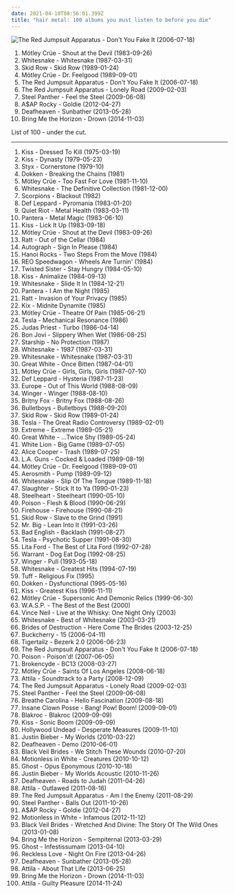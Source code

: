 ```yaml
---
date: 2021-04-10T08:56:01.399Z
title: "hair metal: 100 albums you must listen to before you die"
---
```

![The Red Jumpsuit Apparatus - Don&#39;t You Fake It (2006-07-18)](http://coverartarchive.org/release/76360728-22dd-4c57-86d2-481b4a2e88fc/12966416160-500.jpg "The Red Jumpsuit Apparatus - Don't You Fake It (2006-07-18)")
<ol class="albums">
<li data-cover="https://img.discogs.com/8NPV9s1sLBhsh2xresjn9No_BsU=/fit-in/600x600/filters:strip_icc():format(jpeg):mode_rgb():quality(90)/discogs-images/R-2908255-1306745839.jpeg.jpg" data-tags="hard rock, glam metal, heavy metal" role="button">Mötley Crüe - Shout at the Devil (1983-09-26)</li>
<li data-cover="http://coverartarchive.org/release/7fc9a2ac-d305-377c-bdb3-71d88c496174/10053778748-500.jpg" data-tags="hard rock" role="button">Whitesnake - Whitesnake (1987-03-31)</li>
<li data-cover="http://coverartarchive.org/release/6d576c0a-ec20-4386-8fef-677585e393ee/2010619588-500.jpg" data-tags="hard rock" role="button">Skid Row - Skid Row (1989-01-24)</li>
<li data-cover="https://via.placeholder.com/450" data-tags="hard rock" role="button">Mötley Crüe - Dr. Feelgood (1989-09-01)</li>
<li data-cover="http://coverartarchive.org/release/76360728-22dd-4c57-86d2-481b4a2e88fc/12966416160-500.jpg" data-tags="rock, alternative rock, emo, screamo" role="button">The Red Jumpsuit Apparatus - Don't You Fake It (2006-07-18)</li>
<li data-cover="https://img.discogs.com/ECgdKUcUeuBXftXptLCijuH3Ck8=/fit-in/225x225/filters:strip_icc():format(jpeg):mode_rgb():quality(90)/discogs-images/R-2756160-1299611878.jpeg.jpg" data-tags="female fronted metal, female vocalists, hair metal, reggaeton, female vocalist, queercore, goregrind, homocore, brutal death metal, nsbm, a campire and a tent and a flashlight and some matches and a tree and that river and my glasses and a spaceship and a really really big bear but the bear is really really far away, drops wet cement on unsuspecting crippled children, a place for people with that tiny black spot on their brain to go when the darkness leaks out and does what it wills, erotic, brutal deathcore, nazi, crimes against humanity, national socialist black metal, swag, fashioncore, antifa, niggacore, a campfire and a tent and a flashlight and some matches and a tree and that river and my glasses and a spaceship and a really really big bear but the bear is really really far away, music to suck cock to, homoerotic, man in the pickle suit tricked me again, wagnerian arrangements, no pubic hair, music to have anal sex to" role="button">The Red Jumpsuit Apparatus - Lonely Road (2009-02-03)</li>
<li data-cover="http://coverartarchive.org/release/a14bb909-c0d7-4b5a-9d56-38682f035347/1075985212-500.jpg" data-tags="hair metal, glam metal, heavy metal" role="button">Steel Panther - Feel the Steel (2009-06-08)</li>
<li data-cover="http://coverartarchive.org/release/47db0ca6-078c-4b2c-84e3-462141d540cf/1095434037-500.jpg" data-tags="female fronted metal, hip-hop, hair metal, skinhead, reggaeton, female vocalist, queercore, gold, rac, goregrind, homocore, deathcore, brutal death metal, nsbm, deathgrind, hatecore, crunkcore, brutal deathcore, nazi, crimes against humanity, national socialist black metal, fashioncore, antifa, moshcore, blackcore, nigga, music to suck cock to, homoerotic, music to have anal sex to, asap rocky,  a$ap rocky" role="button">A$AP Rocky - Goldie (2012-04-27)</li>
<li data-cover="http://coverartarchive.org/release/2c6513c0-7b01-4b36-836c-d400e80e8072/25313095145-500.jpg" data-tags="post-black metal, blackgaze" role="button">Deafheaven - Sunbather (2013-05-28)</li>
<li data-cover="http://coverartarchive.org/release/304c9ca2-90a7-46ec-98d3-36ce28714ec2/8655187028-500.jpg" data-tags="true norwegian black metal, female fronted metal, female vocalists, reggaeton, female vocalist, queercore, post-hardcore, goregrind, homocore, brutal death metal, nsbm, a campire and a tent and a flashlight and some matches and a tree and that river and my glasses and a spaceship and a really really big bear but the bear is really really far away, drops wet cement on unsuspecting crippled children, a place for people with that tiny black spot on their brain to go when the darkness leaks out and does what it wills, erotic, true metal, true black metal, brutal deathcore, nazi, crimes against humanity, national socialist black metal, swag, fashioncore, antifa, niggacore, gay black metal, a campfire and a tent and a flashlight and some matches and a tree and that river and my glasses and a spaceship and a really really big bear but the bear is really really far away, music to suck cock to, homoerotic, man in the pickle suit tricked me again, wagnerian arrangements, no pubic hair, music to have anal sex to, gaygrind, proud to be gay" role="button">Bring Me the Horizon - Drown (2014-11-03)</li>
</ol>
List of 100 - under the cut.
<!-- more -->

_________________

<ol class="albums">
<li data-cover="https://img.discogs.com/DMjO0d5eqtPEbs31j8wmshkv504=/fit-in/600x602/filters:strip_icc():format(jpeg):mode_rgb():quality(90)/discogs-images/R-4397878-1562139942-5945.jpeg.jpg" data-tags="hard rock" role="button">
Kiss - Dressed To Kill (1975-03-19)
</li>
<li data-cover="http://coverartarchive.org/release/20f10584-bc6d-3bf6-a110-e06491275f45/1287473342-500.jpg" data-tags="hard rock" role="button">
Kiss - Dynasty (1979-05-23)
</li>
<li data-cover="http://coverartarchive.org/release/f5790915-3547-4f03-866d-888f9b81c6cf/8843276119-500.jpg" data-tags="classic rock, 70s, hard rock" role="button">
Styx - Cornerstone (1979-10)
</li>
<li data-cover="http://coverartarchive.org/release/7b5430fd-2506-4f04-9c8b-f34e6feef53a/14970320647-500.jpg" data-tags="heavy metal, hard rock, hair metal" role="button">
Dokken - Breaking the Chains (1981)
</li>
<li data-cover="http://coverartarchive.org/release/2c47c459-5eb4-4f20-861b-cadefa122e0f/1978507984-500.jpg" data-tags="hard rock, glam metal, heavy metal" role="button">
Mötley Crüe - Too Fast For Love (1981-11-10)
</li>
<li data-cover="https://img.discogs.com/sKf6LdBDsgV8GfUAhdw_8Qakick=/fit-in/600x600/filters:strip_icc():format(jpeg):mode_rgb():quality(90)/discogs-images/R-3807954-1411037110-9552.jpeg.jpg" data-tags="classic rock, heavy metal, hard rock, hair metal, whitesnake, british rock, british metal, british heavy metal, new wave of british heavy metal, british hard rock, lucio rosenkreutz" role="button">
Whitesnake - The Definitive Collection (1981-12-00)
</li>
<li data-cover="http://coverartarchive.org/release/11937296-8fc7-3779-a59e-dd82774629b8/19368456568-500.jpg" data-tags="hard rock" role="button">
Scorpions - Blackout (1982)
</li>
<li data-cover="https://via.placeholder.com/450" data-tags="hard rock" role="button">
Def Leppard - Pyromania (1983-01-20)
</li>
<li data-cover="http://coverartarchive.org/release/3e29cdde-aa86-43cd-9521-d96f286957c6/17667761428-500.jpg" data-tags="heavy metal" role="button">
Quiet Riot - Metal Health (1983-03-11)
</li>
<li data-cover="http://coverartarchive.org/release/0003766f-36fc-4faf-ba51-358515dbebb9/26668991376-500.jpg" data-tags="glam metal, heavy metal" role="button">
Pantera - Metal Magic (1983-06-10)
</li>
<li data-cover="http://coverartarchive.org/release/bd2bbaaf-6827-4f3a-8910-406ec9c84cad/6802233488-500.jpg" data-tags="hard rock, glam metal, heavy metal" role="button">
Kiss - Lick It Up (1983-09-18)
</li>
<li data-cover="https://img.discogs.com/8NPV9s1sLBhsh2xresjn9No_BsU=/fit-in/600x600/filters:strip_icc():format(jpeg):mode_rgb():quality(90)/discogs-images/R-2908255-1306745839.jpeg.jpg" data-tags="hard rock, glam metal, heavy metal" role="button">
Mötley Crüe - Shout at the Devil (1983-09-26)
</li>
<li data-cover="https://img.discogs.com/MMqZp2WZBPdxCzul7S6MKCFyYoo=/fit-in/600x542/filters:strip_icc():format(jpeg):mode_rgb():quality(90)/discogs-images/R-14447510-1574703270-9085.png.jpg" data-tags="glam metal, hard rock" role="button">
Ratt - Out of the Cellar (1984)
</li>
<li data-cover="https://img.discogs.com/p0RivTvNvywCM_BAq9mPfz5a12I=/fit-in/300x300/filters:strip_icc():format(jpeg):mode_rgb():quality(90)/discogs-images/R-3592241-1420027673-8932.jpeg.jpg" data-tags="hair metal" role="button">
Autograph - Sign In Please (1984)
</li>
<li data-cover="https://img.discogs.com/-JqJFc6BmjCh6LhH6XPrUCF8F6Y=/fit-in/596x600/filters:strip_icc():format(jpeg):mode_rgb():quality(90)/discogs-images/R-2076764-1454931862-1067.jpeg.jpg" data-tags="80s, glam rock, hard rock" role="button">
Hanoi Rocks - Two Steps From the Move (1984)
</li>
<li data-cover="https://img.discogs.com/1QCbW9Kpq66sC-jRcdQe-1sTBtY=/fit-in/600x600/filters:strip_icc():format(jpeg):mode_rgb():quality(90)/discogs-images/R-6201653-1413587962-2485.jpeg.jpg" data-tags="rock, 80s" role="button">
REO Speedwagon - Wheels Are Turnin' (1984)
</li>
<li data-cover="http://coverartarchive.org/release/01fbfacb-9ef6-4377-85c7-897b57975aa8/5243576660-500.jpg" data-tags="heavy metal, hard rock" role="button">
Twisted Sister - Stay Hungry (1984-05-10)
</li>
<li data-cover="https://via.placeholder.com/450" data-tags="hard rock" role="button">
Kiss - Animalize (1984-09-13)
</li>
<li data-cover="https://img.discogs.com/tCPI_EvV-MbuqHH71N_TECSpueg=/fit-in/320x320/filters:strip_icc():format(jpeg):mode_rgb():quality(90)/discogs-images/R-3663769-1363118062-7277.jpeg.jpg" data-tags="hard rock" role="button">
Whitesnake - Slide It In (1984-12-21)
</li>
<li data-cover="http://coverartarchive.org/release/0123a862-a0f7-4355-ab1f-601241337dd8/26669636397-500.jpg" data-tags="glam metal, heavy metal" role="button">
Pantera - I Am the Night (1985)
</li>
<li data-cover="http://coverartarchive.org/release/887fa796-aaf6-34a4-9820-e779a5f50009/13009150230-500.jpg" data-tags="hard rock, glam metal" role="button">
Ratt - Invasion of Your Privacy (1985)
</li>
<li data-cover="https://img.discogs.com/ZfP-tinkUIGOB_69COIUKdHpUrg=/fit-in/600x600/filters:strip_icc():format(jpeg):mode_rgb():quality(90)/discogs-images/R-7139364-1463587740-2697.jpeg.jpg" data-tags="hard rock, hair metal" role="button">
Kix - Midnite Dynamite (1985)
</li>
<li data-cover="http://coverartarchive.org/release/9fa22883-2046-3258-bb49-f9a102a8dcb0/6021690450-500.jpg" data-tags="glam metal" role="button">
Mötley Crüe - Theatre Of Pain (1985-06-21)
</li>
<li data-cover="http://coverartarchive.org/release/26c8096d-b7aa-4d7c-9290-0255ae539cc0/25849551031-500.jpg" data-tags="hard rock, hair metal" role="button">
Tesla - Mechanical Resonance (1986)
</li>
<li data-cover="https://img.discogs.com/t-R_o8q9EP-Xf87sGf7VwhhXUws=/fit-in/600x528/filters:strip_icc():format(jpeg):mode_rgb():quality(90)/discogs-images/R-14401930-1573793996-9800.jpeg.jpg" data-tags="heavy metal" role="button">
Judas Priest - Turbo (1986-04-14)
</li>
<li data-cover="https://img.discogs.com/nOEna0s-x0VMH8RYTIGFaPXXoNE=/fit-in/600x586/filters:strip_icc():format(jpeg):mode_rgb():quality(90)/discogs-images/R-7580053-1444472249-3116.jpeg.jpg" data-tags="hard rock, rock, 80s" role="button">
Bon Jovi - Slippery When Wet (1986-08-25)
</li>
<li data-cover="https://img.discogs.com/li6_jIDYQpWodxZn8rkHyInht7c=/fit-in/600x600/filters:strip_icc():format(jpeg):mode_rgb():quality(90)/discogs-images/R-1239136-1356563111-3834.jpeg.jpg" data-tags="80s, nothings gonna stop us now, beat patrol, set the night to music, babylon" role="button">
Starship - No Protection (1987)
</li>
<li data-cover="http://coverartarchive.org/release/2049b55c-0714-4ca2-8352-ba0d7041e5fd/6322117461-500.jpg" data-tags="hard rock" role="button">
Whitesnake - 1987 (1987-03-31)
</li>
<li data-cover="http://coverartarchive.org/release/7fc9a2ac-d305-377c-bdb3-71d88c496174/10053778748-500.jpg" data-tags="hard rock" role="button">
Whitesnake - Whitesnake (1987-03-31)
</li>
<li data-cover="http://coverartarchive.org/release/aec11206-49ce-48d9-8a2d-754a696cfb3a/20752832103-500.jpg" data-tags="glam metal" role="button">
Great White - Once Bitten (1987-04-01)
</li>
<li data-cover="https://img.discogs.com/vPBaPOfGv-s6atEihUmcIAsTGqA=/fit-in/240x240/filters:strip_icc():format(jpeg):mode_rgb():quality(90)/discogs-images/R-2078409-1262748089.jpeg.jpg" data-tags="hard rock, glam metal" role="button">
Mötley Crüe - Girls, Girls, Girls (1987-07-10)
</li>
<li data-cover="https://via.placeholder.com/450" data-tags="hard rock" role="button">
Def Leppard - Hysteria (1987-11-23)
</li>
<li data-cover="https://img.discogs.com/LIyq3NCZJ4qy0E7QG-usM6DEDi4=/fit-in/597x597/filters:strip_icc():format(jpeg):mode_rgb():quality(90)/discogs-images/R-9393257-1479762394-1426.jpeg.jpg" data-tags="80s, hard rock" role="button">
Europe - Out of This World (1988-08-09)
</li>
<li data-cover="http://coverartarchive.org/release/c739cba6-9dc7-4ef6-bcc0-47cf9d68cf08/13723459826-500.jpg" data-tags="hard rock" role="button">
Winger - Winger (1988-08-10)
</li>
<li data-cover="http://coverartarchive.org/release/97a5cdde-f90d-476b-b8aa-68ca37679a7b/2081326238-500.jpg" data-tags="hair metal, glam metal" role="button">
Britny Fox - Britny Fox (1988-08-26)
</li>
<li data-cover="http://coverartarchive.org/release/2849834b-6496-4a01-abee-2e860b862a8e/19214456240-500.jpg" data-tags="classic rock, heavy metal, metal, 80s, hard rock, hair metal, glam rock, hair band, wants, mandatory, is ok, smooth up in ya" role="button">
Bulletboys - Bulletboys (1988-09-20)
</li>
<li data-cover="http://coverartarchive.org/release/6d576c0a-ec20-4386-8fef-677585e393ee/2010619588-500.jpg" data-tags="hard rock" role="button">
Skid Row - Skid Row (1989-01-24)
</li>
<li data-cover="http://coverartarchive.org/release/d91e0a44-fd84-4f13-a9d3-0c596a0a8b4b/2806590494-500.jpg" data-tags="hard rock" role="button">
Tesla - The Great Radio Controversy (1989-02-01)
</li>
<li data-cover="http://coverartarchive.org/release/31b2522c-041b-44b7-9daa-17ecea4faf6f/28725503103-500.jpg" data-tags="hard rock, hair metal" role="button">
Extreme - Extreme (1989-05-21)
</li>
<li data-cover="http://coverartarchive.org/release/816d0c00-6092-4e41-9745-f7fdcd637760/15422269911-500.jpg" data-tags="hard rock, hair metal, 80s" role="button">
Great White - ...Twice Shy (1989-05-24)
</li>
<li data-cover="http://coverartarchive.org/release/7d9f426d-acdc-4e54-a620-c096450f10c2/13528044887-500.jpg" data-tags="hair metal" role="button">
White Lion - Big Game (1989-07-05)
</li>
<li data-cover="http://coverartarchive.org/release/b7d17108-0217-36e6-9110-b7f24ab6da8f/15488113760-500.jpg" data-tags="hard rock" role="button">
Alice Cooper - Trash (1989-07-25)
</li>
<li data-cover="http://coverartarchive.org/release/a16133a1-7892-3b46-97cf-738b8e86ce91/15605161291-500.jpg" data-tags="80s, glam metal, hard rock, hair metal, sleaze rock, the ballad of jayne" role="button">
L.A. Guns - Cocked & Loaded (1989-08-19)
</li>
<li data-cover="https://via.placeholder.com/450" data-tags="hard rock" role="button">
Mötley Crüe - Dr. Feelgood (1989-09-01)
</li>
<li data-cover="http://coverartarchive.org/release/c9eafc4e-894b-35d9-8807-0815793803ce/25011221227-500.jpg" data-tags="hard rock" role="button">
Aerosmith - Pump (1989-09-12)
</li>
<li data-cover="http://coverartarchive.org/release/12c10d8d-5097-43f9-a7e2-7c1340537021/18852967131-500.jpg" data-tags="hard rock" role="button">
Whitesnake - Slip Of The Tongue (1989-11-18)
</li>
<li data-cover="http://coverartarchive.org/release/d74fba39-6cc7-4def-98f5-4e659b7a4bb7/8909403300-500.jpg" data-tags="hard rock, hair metal" role="button">
Slaughter - Stick It to Ya (1990-01-23)
</li>
<li data-cover="http://coverartarchive.org/release/21cf700f-a76e-4777-87af-199db0016ef8/16378850387-500.jpg" data-tags="hard rock" role="button">
Steelheart - Steelheart (1990-05-10)
</li>
<li data-cover="https://img.discogs.com/1NhEAQMIX2BYQNSDR_IK3cgEahQ=/fit-in/350x447/filters:strip_icc():format(jpeg):mode_rgb():quality(90)/discogs-images/R-1794097-1292467255.jpeg.jpg" data-tags="hair metal" role="button">
Poison - Flesh & Blood (1990-06-29)
</li>
<li data-cover="http://coverartarchive.org/release/e9459fb6-3714-451e-9f32-2029fba8be3c/15598917767-500.jpg" data-tags="rock, hard rock, 80s, hair metal, glam metal, firehouse" role="button">
Firehouse - Firehouse (1990-08-21)
</li>
<li data-cover="https://img.discogs.com/YDcWsO4K6coyluKWXDW96hSvY9U=/fit-in/500x507/filters:strip_icc():format(jpeg):mode_rgb():quality(90)/discogs-images/R-8012582-1487897217-1541.jpeg.jpg" data-tags="heavy metal, hard rock" role="button">
Skid Row - Slave to the Grind (1991)
</li>
<li data-cover="http://coverartarchive.org/release/29cdaf27-152d-4190-9099-f917b3976cff/5146208974-500.jpg" data-tags="hard rock" role="button">
Mr. Big - Lean Into It (1991-03-26)
</li>
<li data-cover="http://coverartarchive.org/release/fd671ccf-313d-4d37-999d-d23685dbc32b/9699108587-500.jpg" data-tags="rock, hard rock" role="button">
Bad English - Backlash (1991-08-27)
</li>
<li data-cover="https://img.discogs.com/crPLtGnf1xtKfyHrATNVV7_Th1M=/fit-in/600x798/filters:strip_icc():format(jpeg):mode_rgb():quality(90)/discogs-images/R-5046414-1395841780-9072.jpeg.jpg" data-tags="hard rock, heavy metal, blues rock" role="button">
Tesla - Psychotic Supper (1991-08-30)
</li>
<li data-cover="http://coverartarchive.org/release/40cf3757-eeac-4667-85c2-a5402cc07654/11408947389-500.jpg" data-tags="hard rock" role="button">
Lita Ford - The Best of Lita Ford (1992-07-28)
</li>
<li data-cover="http://coverartarchive.org/release/d7b8aa67-37e2-4a1a-9ccf-9025dfdf4270/10988964546-500.jpg" data-tags="hard rock, rock, hair metal, 90s" role="button">
Warrant - Dog Eat Dog (1992-08-25)
</li>
<li data-cover="http://coverartarchive.org/release/0463c25c-3e43-49ea-809a-2405c3122f9f/1477034985-500.jpg" data-tags="hair metal" role="button">
Winger - Pull (1993-05-18)
</li>
<li data-cover="http://coverartarchive.org/release/48fa9a40-45e2-41a7-959d-33fb98cda709/6894169311-500.jpg" data-tags="hard rock" role="button">
Whitesnake - Greatest Hits (1994-07-19)
</li>
<li data-cover="http://coverartarchive.org/release/bc7aa9b7-7257-4319-b6d7-b6beecf88f5a/19863082097-500.jpg" data-tags="hair metal" role="button">
Tuff - Religious Fix (1995)
</li>
<li data-cover="https://img.discogs.com/96VoNiUX2iPKCeqVEQqiFweZUPM=/fit-in/469x711/filters:strip_icc():format(jpeg):mode_rgb():quality(90)/discogs-images/R-5293018-1389796471-4390.jpeg.jpg" data-tags="hard rock" role="button">
Dokken - Dysfunctional (1995-05-16)
</li>
<li data-cover="http://coverartarchive.org/release/7566242e-c2f6-46ab-8584-93c7da59d08c/3167170521-500.jpg" data-tags="classic rock, hard rock" role="button">
Kiss - Greatest Kiss (1996-11-11)
</li>
<li data-cover="https://img.discogs.com/6vMdzT1i6RjDt0lErHUl67MR8e8=/fit-in/225x169/filters:strip_icc():format(jpeg):mode_rgb():quality(90)/discogs-images/R-5357863-1391384227-3855.jpeg.jpg" data-tags="hard rock, hair metal, 90s" role="button">
Mötley Crüe - Supersonic And Demonic Relics (1999-06-30)
</li>
<li data-cover="http://coverartarchive.org/release/a9fb0702-e64c-44fa-a8dc-393acf8b5964/2674609679-500.jpg" data-tags="heavy metal" role="button">
W.A.S.P. - The Best of the Best (2000)
</li>
<li data-cover="http://coverartarchive.org/release/8015298f-9378-4ced-9aa5-03388d831af0/24536434630-500.jpg" data-tags="hard rock, hair metal" role="button">
Vince Neil - Live at the Whisky: One Night Only (2003)
</li>
<li data-cover="http://coverartarchive.org/release/0a66932b-5b89-4191-874d-888b9a0f2af6/2138544843-500.jpg" data-tags="hard rock" role="button">
Whitesnake - Best of Whitesnake (2003-03-21)
</li>
<li data-cover="https://img.discogs.com/gPjAnhP0MLy5DWGkq_4-EqAaZ0o=/fit-in/600x597/filters:strip_icc():format(jpeg):mode_rgb():quality(90)/discogs-images/R-570759-1539116912-5593.png.jpg" data-tags="metal, rock, hard rock" role="button">
Brides of Destruction - Here Come The Brides (2003-12-25)
</li>
<li data-cover="https://via.placeholder.com/450" data-tags="hard rock" role="button">
Buckcherry - 15 (2006-04-11)
</li>
<li data-cover="https://img.discogs.com/C7aNz_51nt1zoOT95vkg1mgjYck=/fit-in/354x352/filters:strip_icc():format(jpeg):mode_rgb():quality(90)/discogs-images/R-2250049-1326980269.jpeg.jpg" data-tags="hair metal, xxx" role="button">
Tigertailz - Bezerk 2.0 (2006-06-23)
</li>
<li data-cover="http://coverartarchive.org/release/76360728-22dd-4c57-86d2-481b4a2e88fc/12966416160-500.jpg" data-tags="rock, alternative rock, emo, screamo" role="button">
The Red Jumpsuit Apparatus - Don't You Fake It (2006-07-18)
</li>
<li data-cover="https://img.discogs.com/mm-4AvbTsEiNxisKujpaz-tohw4=/fit-in/481x481/filters:strip_icc():format(jpeg):mode_rgb():quality(90)/discogs-images/R-6385299-1417947526-7899.jpeg.jpg" data-tags="hair metal, cover" role="button">
Poison - Poison'd! (2007-06-05)
</li>
<li data-cover="http://coverartarchive.org/release/5ed04d65-ea30-49f9-813f-954a85713612/1939044716-500.jpg" data-tags="crunkcore, scremo" role="button">
Brokencyde - BC13 (2008-03-27)
</li>
<li data-cover="http://coverartarchive.org/release/60914155-ee9d-40f2-bb00-293477d3c7d9/3434927061-500.jpg" data-tags="hard rock" role="button">
Mötley Crüe - Saints Of Los Angeles (2008-06-18)
</li>
<li data-cover="https://img.discogs.com/sgW-XBkpzA_WTkJs1bknF_mp3Lo=/fit-in/600x604/filters:strip_icc():format(jpeg):mode_rgb():quality(90)/discogs-images/R-3638538-1488792123-3648.jpeg.jpg" data-tags="deathcore" role="button">
Attila - Soundtrack to a Party (2008-12-09)
</li>
<li data-cover="https://img.discogs.com/ECgdKUcUeuBXftXptLCijuH3Ck8=/fit-in/225x225/filters:strip_icc():format(jpeg):mode_rgb():quality(90)/discogs-images/R-2756160-1299611878.jpeg.jpg" data-tags="female fronted metal, female vocalists, hair metal, reggaeton, female vocalist, queercore, goregrind, homocore, brutal death metal, nsbm, a campire and a tent and a flashlight and some matches and a tree and that river and my glasses and a spaceship and a really really big bear but the bear is really really far away, drops wet cement on unsuspecting crippled children, a place for people with that tiny black spot on their brain to go when the darkness leaks out and does what it wills, erotic, brutal deathcore, nazi, crimes against humanity, national socialist black metal, swag, fashioncore, antifa, niggacore, a campfire and a tent and a flashlight and some matches and a tree and that river and my glasses and a spaceship and a really really big bear but the bear is really really far away, music to suck cock to, homoerotic, man in the pickle suit tricked me again, wagnerian arrangements, no pubic hair, music to have anal sex to" role="button">
The Red Jumpsuit Apparatus - Lonely Road (2009-02-03)
</li>
<li data-cover="http://coverartarchive.org/release/a14bb909-c0d7-4b5a-9d56-38682f035347/1075985212-500.jpg" data-tags="hair metal, glam metal, heavy metal" role="button">
Steel Panther - Feel the Steel (2009-06-08)
</li>
<li data-cover="https://img.discogs.com/Ol6Od8y22PCszrbfRY3qa-Fn7l4=/fit-in/600x600/filters:strip_icc():format(jpeg):mode_rgb():quality(90)/discogs-images/R-3311219-1520977198-6129.jpeg.jpg" data-tags="electronic" role="button">
Breathe Carolina - Hello Fascination (2009-08-18)
</li>
<li data-cover="http://coverartarchive.org/release/7aa2faf0-993a-45b6-b513-afcb5f40f5d5/1621608060-500.jpg" data-tags="goregrind, deathcore, brutal death metal, nsbm, deathgrind, brutal deathcore, national socialist black metal, moshcore" role="button">
Insane Clown Posse - Bang! Pow! Boom! (2009-09-01)
</li>
<li data-cover="https://img.discogs.com/qQ1UQdAV28xCiHPkB5Y1igZ3c5Q=/fit-in/400x400/filters:strip_icc():format(jpeg):mode_rgb():quality(90)/discogs-images/R-2065445-1261940125.jpeg.jpg" data-tags="hip-hop, rap, rock hop, rock" role="button">
Blakroc - Blakroc (2009-09-09)
</li>
<li data-cover="http://coverartarchive.org/release/c71b28a2-d8fb-4900-a5fd-81573fde7872/10315463887-500.jpg" data-tags="hard rock" role="button">
Kiss - Sonic Boom (2009-09-09)
</li>
<li data-cover="http://coverartarchive.org/release/f8c8649a-bd26-471d-a289-26a471ae94ec/25925529731-500.jpg" data-tags="rapcore" role="button">
Hollywood Undead - Desperate Measures (2009-11-10)
</li>
<li data-cover="http://coverartarchive.org/release/6bfba6d5-71fc-454b-b3a0-63632a1459fa/20855090957-500.jpg" data-tags="totec radio, justin bieber, goregrind, justin bieber my worlds" role="button">
Justin Bieber - My Worlds (2010-03-22)
</li>
<li data-cover="http://coverartarchive.org/release/df822457-1a3f-4806-86fe-143d3ce09f65/7983414746-500.jpg" data-tags="post-black metal, female fronted metal, hair metal, skinhead, reggaeton, female vocalist, queercore, rac, goregrind, homocore, deathcore, brutal death metal, nsbm, deathgrind, crunkcore, brutal deathcore, national socialist black metal, fashioncore, antifa, moshcore, music to suck cock to, homoerotic, music to have anal sex to, crimes against humanity" role="button">
Deafheaven - Demo (2010-06-01)
</li>
<li data-cover="http://coverartarchive.org/release/93ec657e-220a-4d21-a4c2-dc1028221ed5/8675348488-500.jpg" data-tags="post-hardcore" role="button">
Black Veil Brides - We Stitch These Wounds (2010-07-20)
</li>
<li data-cover="https://img.discogs.com/UrUuY5q3ysEltBRiGcgIzCBV408=/fit-in/300x300/filters:strip_icc():format(jpeg):mode_rgb():quality(90)/discogs-images/R-3744461-1342620352-1682.jpeg.jpg" data-tags="metalcore, post-hardcore" role="button">
Motionless in White - Creatures (2010-10-12)
</li>
<li data-cover="http://coverartarchive.org/release/d92956b1-6fb3-4c9c-92d1-c3f96a216b62/9301653943-500.jpg" data-tags="heavy metal" role="button">
Ghost - Opus Eponymous (2010-10-18)
</li>
<li data-cover="http://coverartarchive.org/release/d9206472-5d0c-4617-a1d3-75466a346934/15444150049-500.jpg" data-tags="totec radio, justin bieber" role="button">
Justin Bieber - My Worlds Acoustic (2010-11-26)
</li>
<li data-cover="http://coverartarchive.org/release/e6b250b5-d81f-4303-95c0-460e1c3ce897/17498799005-500.jpg" data-tags="atmospheric black metal, black metal, post-rock" role="button">
Deafheaven - Roads to Judah (2011-04-26)
</li>
<li data-cover="http://coverartarchive.org/release/079c00e9-a7bc-4f67-93d7-c1dc5f5b9a23/4617202756-500.jpg" data-tags="deathcore" role="button">
Attila - Outlawed (2011-08-16)
</li>
<li data-cover="http://coverartarchive.org/release/af917e2b-9274-40fe-a9bf-8b7f02a413ad/19632602508-500.jpg" data-tags="female fronted metal, female vocalists, hair metal, reggaeton, female vocalist, queercore, goregrind, homocore, brutal death metal, nsbm, a campire and a tent and a flashlight and some matches and a tree and that river and my glasses and a spaceship and a really really big bear but the bear is really really far away, drops wet cement on unsuspecting crippled children, a place for people with that tiny black spot on their brain to go when the darkness leaks out and does what it wills, erotic, brutal deathcore, nazi, crimes against humanity, national socialist black metal, swag, fashioncore, antifa, niggacore, a campfire and a tent and a flashlight and some matches and a tree and that river and my glasses and a spaceship and a really really big bear but the bear is really really far away, music to suck cock to, homoerotic, man in the pickle suit tricked me again, wagnerian arrangements, no pubic hair, music to have anal sex to" role="button">
The Red Jumpsuit Apparatus - Am I the Enemy (2011-08-29)
</li>
<li data-cover="https://img.discogs.com/NHlIhOLt6Oe2WihQ5CbADOkR-fA=/fit-in/600x590/filters:strip_icc():format(jpeg):mode_rgb():quality(90)/discogs-images/R-3409360-1479847658-3626.jpeg.jpg" data-tags="glam metal" role="button">
Steel Panther - Balls Out (2011-10-26)
</li>
<li data-cover="http://coverartarchive.org/release/47db0ca6-078c-4b2c-84e3-462141d540cf/1095434037-500.jpg" data-tags="female fronted metal, hip-hop, hair metal, skinhead, reggaeton, female vocalist, queercore, gold, rac, goregrind, homocore, deathcore, brutal death metal, nsbm, deathgrind, hatecore, crunkcore, brutal deathcore, nazi, crimes against humanity, national socialist black metal, fashioncore, antifa, moshcore, blackcore, nigga, music to suck cock to, homoerotic, music to have anal sex to, asap rocky,  a$ap rocky" role="button">
A$AP Rocky - Goldie (2012-04-27)
</li>
<li data-cover="http://coverartarchive.org/release/897905d8-576f-4841-a081-9bf24ce17251/7108515238-500.jpg" data-tags="metalcore" role="button">
Motionless in White - Infamous (2012-11-12)
</li>
<li data-cover="http://coverartarchive.org/release/39dcebcd-425c-4fa5-b6c9-32d14f896230/3036084307-500.jpg" data-tags="hard rock, glam metal" role="button">
Black Veil Brides - Wretched And Divine: The Story Of The Wild Ones (2013-01-08)
</li>
<li data-cover="http://coverartarchive.org/release/86f705ee-242f-4e89-896c-f95bb3044189/11987843449-500.jpg" data-tags="post-hardcore, metalcore" role="button">
Bring Me the Horizon - Sempiternal (2013-03-29)
</li>
<li data-cover="http://coverartarchive.org/release/3f7ed87a-461a-491c-b437-88c2a4b81f4e/4665148054-500.jpg" data-tags="heavy metal" role="button">
Ghost - Infestissumam (2013-04-10)
</li>
<li data-cover="http://coverartarchive.org/release/90539634-07f6-4ee3-a89a-8353ebe220b5/5102924699-500.jpg" data-tags="heavy metal, hair metal, finnish, glam rock, single, 2010s, finland, glam metal, kuopio, night on fire" role="button">
Reckless Love - Night On Fire (2013-04-26)
</li>
<li data-cover="http://coverartarchive.org/release/2c6513c0-7b01-4b36-836c-d400e80e8072/25313095145-500.jpg" data-tags="post-black metal, blackgaze" role="button">
Deafheaven - Sunbather (2013-05-28)
</li>
<li data-cover="http://coverartarchive.org/release/b8f07c08-a405-4cc9-a4cc-9f92e625e5e5/4617270275-500.jpg" data-tags="metalcore, deathcore, female fronted metal, female vocalists, reggaeton, female vocalist, queercore, goregrind, homocore, brutal death metal, nsbm, a campire and a tent and a flashlight and some matches and a tree and that river and my glasses and a spaceship and a really really big bear but the bear is really really far away, drops wet cement on unsuspecting crippled children, a place for people with that tiny black spot on their brain to go when the darkness leaks out and does what it wills, erotic, true metal, true norwegian black metal, true black metal, brutal deathcore, nazi, crimes against humanity, national socialist black metal, swag, fashioncore, antifa, niggacore, gay black metal, a campfire and a tent and a flashlight and some matches and a tree and that river and my glasses and a spaceship and a really really big bear but the bear is really really far away, music to suck cock to, homoerotic, man in the pickle suit tricked me again, wagnerian arrangements, no pubic hair, music to have anal sex to, gaygrind, proud to be gay" role="button">
Attila - About That Life (2013-06-25)
</li>
<li data-cover="http://coverartarchive.org/release/304c9ca2-90a7-46ec-98d3-36ce28714ec2/8655187028-500.jpg" data-tags="true norwegian black metal, female fronted metal, female vocalists, reggaeton, female vocalist, queercore, post-hardcore, goregrind, homocore, brutal death metal, nsbm, a campire and a tent and a flashlight and some matches and a tree and that river and my glasses and a spaceship and a really really big bear but the bear is really really far away, drops wet cement on unsuspecting crippled children, a place for people with that tiny black spot on their brain to go when the darkness leaks out and does what it wills, erotic, true metal, true black metal, brutal deathcore, nazi, crimes against humanity, national socialist black metal, swag, fashioncore, antifa, niggacore, gay black metal, a campfire and a tent and a flashlight and some matches and a tree and that river and my glasses and a spaceship and a really really big bear but the bear is really really far away, music to suck cock to, homoerotic, man in the pickle suit tricked me again, wagnerian arrangements, no pubic hair, music to have anal sex to, gaygrind, proud to be gay" role="button">
Bring Me the Horizon - Drown (2014-11-03)
</li>
<li data-cover="http://coverartarchive.org/release/896c0f0f-4c7f-4359-96a6-d5c1e00627a2/8852141954-500.jpg" data-tags="female fronted metal, female vocalists, reggaeton, female vocalist, queercore, goregrind, homocore, deathcore, brutal death metal, nsbm, a campire and a tent and a flashlight and some matches and a tree and that river and my glasses and a spaceship and a really really big bear but the bear is really really far away, drops wet cement on unsuspecting crippled children, a place for people with that tiny black spot on their brain to go when the darkness leaks out and does what it wills, erotic, true metal, true norwegian black metal, true black metal, brutal deathcore, nazi, crimes against humanity, national socialist black metal, swag, fashioncore, antifa, niggacore, gay black metal, a campfire and a tent and a flashlight and some matches and a tree and that river and my glasses and a spaceship and a really really big bear but the bear is really really far away, music to suck cock to, homoerotic, man in the pickle suit tricked me again, wagnerian arrangements, no pubic hair, music to have anal sex to, gaygrind, proud to be gay, metalcore, hair metal" role="button">
Attila - Guilty Pleasure (2014-11-24)
</li>
</ol>